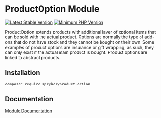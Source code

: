 # ProductOption Module
[![Latest Stable Version](https://poser.pugx.org/spryker/product-option/v/stable.svg)](https://packagist.org/packages/spryker/product-option)
[![Minimum PHP Version](https://img.shields.io/badge/php-%3E%3D%207.4-8892BF.svg)](https://php.net/)

ProductOption extends products with additional layer of optional items that can be sold with the actual product. Options are normally the type of add-ons that do not have stock and they cannot be bought on their own. Some examples of product options are insurance or gift wrapping, as such, they can only exist if the actual main product is bought. Product options are linked to abstract products.

## Installation

```
composer require spryker/product-option
```

## Documentation

[Module Documentation](https://docs.spryker.com)
